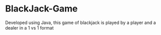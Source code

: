 # BlackJack-Game
Developed using Java, this game of blackjack is played by a player and a dealer in a 1 vs 1 format
